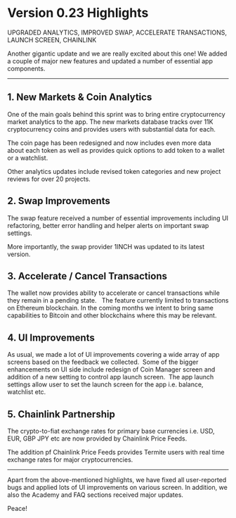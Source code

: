 # Version 0.23 Highlights

UPGRADED ANALYTICS, IMPROVED SWAP, ACCELERATE TRANSACTIONS, LAUNCH SCREEN, CHAINLINK

Another gigantic update and we are really excited about this one! We added a couple of major new features and updated a number of essential app components.

---

## 1.  New Markets & Coin Analytics

One of the main goals behind this sprint was to bring entire cryptocurrency market analytics to the app. The new markets database tracks over 11K cryptocurrency coins and provides users with substantial data for each.

The coin page has been redesigned and now includes even more data about each token as well as provides quick options to add token to a wallet or a watchlist.

Other analytics updates include revised token categories and new project reviews for over 20 projects.

## 2. Swap Improvements

The swap feature received a number of essential improvements including UI refactoring, better error handling and helper alerts on important swap settings.

More importantly, the swap provider 1INCH was updated to its latest version.

## 3. Accelerate / Cancel Transactions

The wallet now provides ability to accelerate or cancel transactions while they remain in a pending state.   The feature currently limited to transactions on Ethereum blockchain. In the coming months we intent to bring same capabilities to Bitcoin and other blockchains where this may be relevant.

## 4. UI Improvements

As usual, we made a lot of UI improvements covering a wide array of app screens based on the feedback we collected.  Some of the bigger enhancements on UI side include redesign of Coin Manager screen and addition of a new setting to control app launch screen.  The app launch settings allow user to set the launch screen for the app i.e. balance, watchlist etc.

## 5. Chainlink Partnership

The crypto-to-fiat exchange rates for primary base currencies i.e. USD, EUR, GBP JPY etc are now provided by Chainlink Price Feeds.

The addition pf Chainlink Price Feeds provides Termite users with real time exchange rates  for major cryptocurrencies.

---

Apart from the above-mentioned highlights, we have fixed all user-reported bugs and applied lots of UI improvements on various screen. In addition, we also the Academy and FAQ sections received major updates.

Peace!
